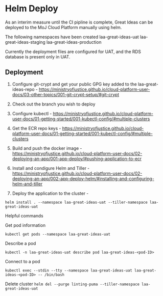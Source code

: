 # Helm Deploy

As an interim measure until the CI pipline is complete, Great Ideas can be deployed to the MoJ Cloud Platform manually using helm.

The following namespaces have been created
laa-great-ideas-uat
laa-great-ideas-staging
laa-great-ideas-production

Currently the deployment files are configured for UAT, and the RDS database is present only in UAT.

## Deployment

1. Configure git-crypt and get your public GPG key added to the laa-great-ideas-repo - 
https://ministryofjustice.github.io/cloud-platform-user-docs/03-other-topics/001-git-crypt-setup/#git-crypt

2. Check out the branch you wish to deploy

3. Configure kubectl - https://ministryofjustice.github.io/cloud-platform-user-docs/01-getting-started/001-kubectl-config/#multiple-clusters

4. Get the ECR repo keys - https://ministryofjustice.github.io/cloud-platform-user-docs/01-getting-started/001-kubectl-config/#multiple-clusters

5. Build and push the docker image - https://ministryofjustice.github.io/cloud-platform-user-docs/02-deploying-an-app/001-app-deploy/#pushing-application-to-ecr

6. Install and condigure Helm and Tiller - 
https://ministryofjustice.github.io/cloud-platform-user-docs/02-deploying-an-app/002-app-deploy-helm/#installing-and-configuring-helm-and-tiller

7. Deploy the application to the cluster - 
```
helm install . --namespace laa-great-ideas-uat --tiller-namespace laa-great-ideas-uat
```

Helpful commands

Get pod information 

`kubectl get pods --namespace laa-great-ideas-uat`

Describe a pod

`kubectl -n laa-great-ideas-uat describe pod laa-great-ideas-<pod-ID>`

Connect to a pod

`kubectl exec --stdin --tty --namespace laa-great-ideas-uat laa-great-ideas-<pod-ID> -- /bin/bash`

Delete cluster
`helm del --purge linting-puma --tiller-namespace laa-great-ideas-uat`
